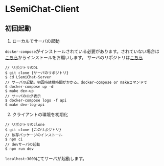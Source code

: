 # LSemiChat-Client

## 初回起動

1. ローカルでサーバの起動

`docker-compose`がインストールされている必要があります。されていない場合は[こちら](https://docs.docker.jp/compose/install.html)からインストールをお願いします。
サーバのリポジトリは[こちら](https://github.com/lsemichat/LSemiChat-Server)
```
// リポジトリのDL
$ git clone {サーバのリポジトリ}
$ cd LSemiChat-Server
// サーバの起動。初回時結構時間がかかる。docker-compose or makeコマンドで
$ docker-compose up -d
$ make dev-up
// サーバのログ表示
$ docker-compose logs -f api
$ make dev-log-api
```

2. クライアントの環境を初期化

```
// リポジトリのclone
$ git clone {このリポジトリ}
// 依存パッケージのインストール
$ npm ci
// devサーバの起動
$ npm run dev
```

`localhost:3000`にてサーバが起動します。